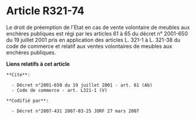 # Article R321-74

Le droit de préemption de l'Etat en cas de vente volontaire de meubles aux enchères publiques est régi par les articles 61 à
65 du décret n° 2001-650 du 19 juillet 2001 pris en application des articles L. 321-1 à L. 321-38 du code de commerce et
relatif aux ventes volontaires de meubles aux enchères publiques.

**Liens relatifs à cet article**

	**Cite**:

	  - Décret n°2001-650 du 19 juillet 2001 - art. 61 (Ab)
	  - Code de commerce - art. L321-1 (V)

	**Codifié par**:

	  - Décret n°2007-431 2007-03-25 JORF 27 mars 2007
